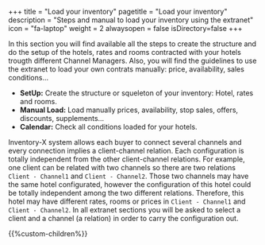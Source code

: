 +++
title = "Load your inventory"
pagetitle = "Load your inventory"
description = "Steps and manual to load your inventory using the extranet"
icon = "fa-laptop"
weight = 2
alwaysopen = false
isDirectory=false
+++

In this section you will find available all the steps to create the structure and do the setup of the hotels, rates and rooms contracted with your hotels trougth different Channel Managers. Also, you will find the guidelines to use the extranet to load your own contrats manually: price, availability, sales conditions...

* **SetUp:** Create the structure or squeleton of your inventory: Hotel, rates and rooms.
* **Manual Load:** Load manually prices, availability, stop sales, offers, discounts, supplements...
* **Calendar:** Check all conditions loaded for your hotels. 


Inventory-X system allows each buyer to connect several channels and every connection implies a client-channel relation. Each configuration is totally independent from the other client-channel relations. For example, one client can be related with two channels so there are two relations ``Client - Channel1`` and ``Client - Channel2``. Those two channels may have the same hotel configurated, however the configuration of this hotel could be totally independent among the two different relations. Therefore, this hotel may have different rates, rooms or prices in `Client - Channel1` and ``Client - Channel2``. In all extranet sections you will be asked to select a client and a channel (a relation) in order to carry the configuration out.



{{%custom-children%}}